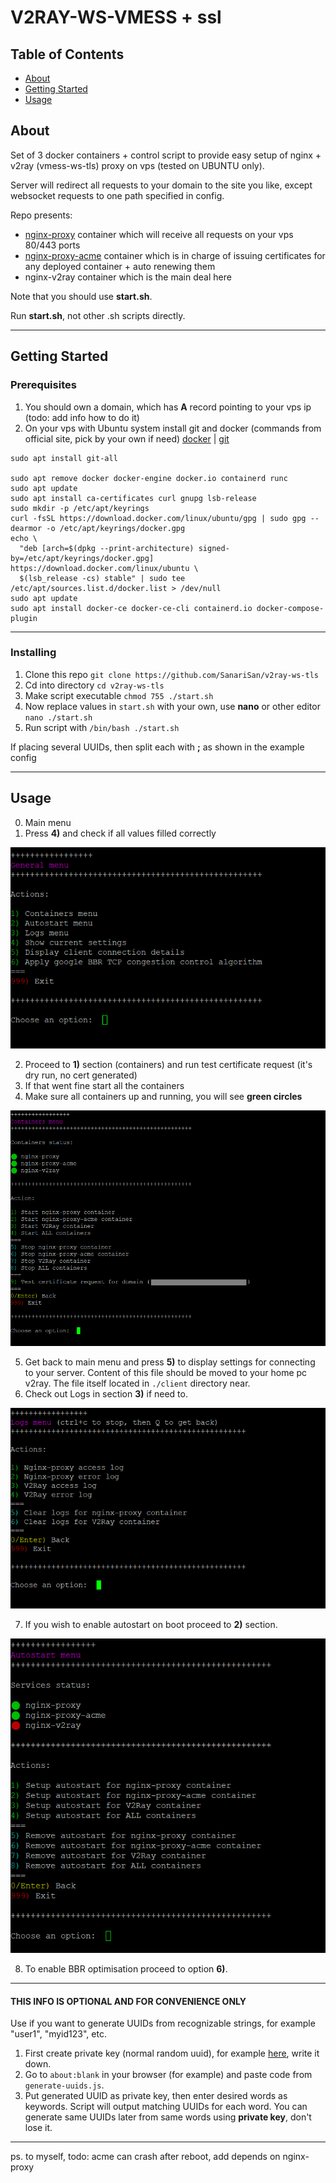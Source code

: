 # V2RAY-WS-VMESS + ssl

## Table of Contents

- [About](#about)
- [Getting Started](#getting_started)
- [Usage](#usage)

## About <a name = "about"></a>

Set of 3 docker containers + control script to provide easy setup of nginx + v2ray (vmess-ws-tls) proxy on vps (tested on UBUNTU only).

Server will redirect all requests to your domain to the site you like, except websocket requests to one path specified in config.

Repo presents:

- [nginx-proxy](https://github.com/nginx-proxy/nginx-proxy) container which will receive all requests on your vps 80/443 ports
- [nginx-proxy-acme](https://github.com/nginx-proxy/acme-companion) container which is in charge of issuing certificates for any deployed container + auto renewing them
- nginx-v2ray container which is the main deal here

Note that you should use **start.sh**.

Run **start.sh**, not other .sh scripts directly.

---

## Getting Started <a name = "getting_started"></a>

### Prerequisites

1. You should own a domain, which has **A** record pointing to your vps ip (todo: add info how to do it)
2. On your vps with Ubuntu system install git and docker (commands from official site, pick by your own if need) [docker](https://docs.docker.com/engine/install/ubuntu/) | [git](https://git-scm.com/book/en/v2/Getting-Started-Installing-Git)

```
sudo apt install git-all

sudo apt remove docker docker-engine docker.io containerd runc
sudo apt update
sudo apt install ca-certificates curl gnupg lsb-release
sudo mkdir -p /etc/apt/keyrings
curl -fsSL https://download.docker.com/linux/ubuntu/gpg | sudo gpg --dearmor -o /etc/apt/keyrings/docker.gpg
echo \
  "deb [arch=$(dpkg --print-architecture) signed-by=/etc/apt/keyrings/docker.gpg] https://download.docker.com/linux/ubuntu \
  $(lsb_release -cs) stable" | sudo tee /etc/apt/sources.list.d/docker.list > /dev/null
sudo apt update
sudo apt install docker-ce docker-ce-cli containerd.io docker-compose-plugin
```

---

### Installing

1. Clone this repo `git clone https://github.com/SanariSan/v2ray-ws-tls`
2. Cd into directory `cd v2ray-ws-tls`
3. Make script executable `chmod 755 ./start.sh`
4. Now replace values in `start.sh` with your own, use **nano** or other editor `nano ./start.sh`
5. Run script with `/bin/bash ./start.sh`

If placing several UUIDs, then split each with **;** as shown in the example config

---

## Usage <a name = "usage"></a>

0. Main menu
1. Press **4)** and check if all values filled correctly

![Main menu](https://github.com/SanariSan/v2ray-ws-tls/blob/master/assets/general.png?raw=true)

2. Proceed to **1)** section (containers) and run test certificate request (it's dry run, no cert generated)
3. If that went fine start all the containers
4. Make sure all containers up and running, you will see **green circles**

![Containers menu](https://github.com/SanariSan/v2ray-ws-tls/blob/master/assets/containers_.png?raw=true)

5. Get back to main menu and press **5)** to display settings for connecting to your server. Content of this file should be moved to your home pc v2ray. The file itself located in `./client` directory near.
6. Check out Logs in section **3)** if need to.

![Logs menu](https://github.com/SanariSan/v2ray-ws-tls/blob/master/assets/logs.png?raw=true)

7. If you wish to enable autostart on boot proceed to **2)** section.

![Autostart menu](https://github.com/SanariSan/v2ray-ws-tls/blob/master/assets/autostart.png?raw=true)

8. To enable BBR optimisation proceed to option **6)**.

---

#### THIS INFO IS OPTIONAL AND FOR CONVENIENCE ONLY

Use if you want to generate UUIDs from recognizable strings, for example "user1", "myid123", etc.

1. First create private key (normal random uuid), for example [here](https://www.uuidgenerator.net/), write it down.
2. Go to `about:blank` in your browser (for example) and paste code from `generate-uuids.js`.
3. Put generated UUID as private key, then enter desired words as keywords. Script will output matching UUIDs for each word. You can generate same UUIDs later from same words using **private key**, don't lose it.

---

ps. to myself, todo: acme can crash after reboot, add depends on nginx-proxy
